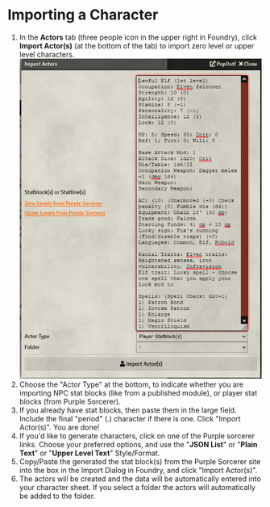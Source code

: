 # Importing a Character

1. In the **Actors** tab (three people icon in the upper right in Foundry), click **Import Actor(s)** (at the bottom of the tab) to import zero level or upper level characters.
  ![Import Actor](images/import_actors.png)
2. Choose the "Actor Type" at the bottom, to indicate whether you are importing NPC stat blocks (like from a published module), or player stat blocks (from Purple Sorcerer).
3. If you already have stat blocks, then paste them in the large field.  Include the final "period" (.) character if there is one. Click "Import Actor(s)".  You are done!
4. If you'd like to generate characters, click on one of the Purple sorcerer links.  Choose your preferred options, and use the "**JSON List**" or "**Plain Text**" or "**Upper Level Text**" Style/Format.
5. Copy/Paste the generated the stat block(s) from the Purple Sorcerer site into the box in the Import Dialog in Foundry, and click "Import Actor(s)".
6. The actors will be created and the data will be automatically entered into your character sheet. If you select a folder the actors will automatically be added to the folder.
